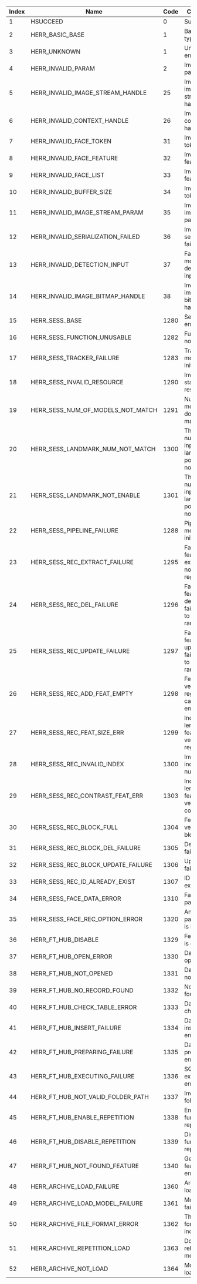  | Index | Name | Code | Comment | 
 | --- | --- | --- | --- | 
 | 1 | HSUCCEED | 0 | Success | 
 | 2 | HERR_BASIC_BASE | 1 | Basic error types | 
 | 3 | HERR_UNKNOWN | 1 | Unknown error | 
 | 4 | HERR_INVALID_PARAM | 2 | Invalid parameter | 
 | 5 | HERR_INVALID_IMAGE_STREAM_HANDLE | 25 | Invalid image stream handle | 
 | 6 | HERR_INVALID_CONTEXT_HANDLE | 26 | Invalid context handle | 
 | 7 | HERR_INVALID_FACE_TOKEN | 31 | Invalid face token | 
 | 8 | HERR_INVALID_FACE_FEATURE | 32 | Invalid face feature | 
 | 9 | HERR_INVALID_FACE_LIST | 33 | Invalid face feature list | 
 | 10 | HERR_INVALID_BUFFER_SIZE | 34 | Invalid copy token | 
 | 11 | HERR_INVALID_IMAGE_STREAM_PARAM | 35 | Invalid image param | 
 | 12 | HERR_INVALID_SERIALIZATION_FAILED | 36 | Invalid face serialization failed | 
 | 13 | HERR_INVALID_DETECTION_INPUT | 37 | Failed to modify detector input size | 
 | 14 | HERR_INVALID_IMAGE_BITMAP_HANDLE | 38 | Invalid image bitmap handle | 
 | 15 | HERR_SESS_BASE | 1280 | Session error types | 
 | 16 | HERR_SESS_FUNCTION_UNUSABLE | 1282 | Function not usable | 
 | 17 | HERR_SESS_TRACKER_FAILURE | 1283 | Tracker module not initialized | 
 | 18 | HERR_SESS_INVALID_RESOURCE | 1290 | Invalid static resource | 
 | 19 | HERR_SESS_NUM_OF_MODELS_NOT_MATCH | 1291 | Number of models does not match | 
 | 20 | HERR_SESS_LANDMARK_NUM_NOT_MATCH | 1300 | The number of input landmark points does not match | 
 | 21 | HERR_SESS_LANDMARK_NOT_ENABLE | 1301 | The number of input landmark points does not match | 
 | 22 | HERR_SESS_PIPELINE_FAILURE | 1288 | Pipeline module not initialized | 
 | 23 | HERR_SESS_REC_EXTRACT_FAILURE | 1295 | Face feature extraction not registered | 
 | 24 | HERR_SESS_REC_DEL_FAILURE | 1296 | Face feature deletion failed due to out of range index | 
 | 25 | HERR_SESS_REC_UPDATE_FAILURE | 1297 | Face feature update failed due to out of range index | 
 | 26 | HERR_SESS_REC_ADD_FEAT_EMPTY | 1298 | Feature vector for registration cannot be empty | 
 | 27 | HERR_SESS_REC_FEAT_SIZE_ERR | 1299 | Incorrect length of feature vector for registration | 
 | 28 | HERR_SESS_REC_INVALID_INDEX | 1300 | Invalid index number | 
 | 29 | HERR_SESS_REC_CONTRAST_FEAT_ERR | 1303 | Incorrect length of feature vector for comparison | 
 | 30 | HERR_SESS_REC_BLOCK_FULL | 1304 | Feature vector block full | 
 | 31 | HERR_SESS_REC_BLOCK_DEL_FAILURE | 1305 | Deletion failed | 
 | 32 | HERR_SESS_REC_BLOCK_UPDATE_FAILURE | 1306 | Update failed | 
 | 33 | HERR_SESS_REC_ID_ALREADY_EXIST | 1307 | ID already exists | 
 | 34 | HERR_SESS_FACE_DATA_ERROR | 1310 | Face data parsing | 
 | 35 | HERR_SESS_FACE_REC_OPTION_ERROR | 1320 | An optional parameter is incorrect | 
 | 36 | HERR_FT_HUB_DISABLE | 1329 | FeatureHub is disabled | 
 | 37 | HERR_FT_HUB_OPEN_ERROR | 1330 | Database open error | 
 | 38 | HERR_FT_HUB_NOT_OPENED | 1331 | Database not opened | 
 | 39 | HERR_FT_HUB_NO_RECORD_FOUND | 1332 | No record found | 
 | 40 | HERR_FT_HUB_CHECK_TABLE_ERROR | 1333 | Data table check error | 
 | 41 | HERR_FT_HUB_INSERT_FAILURE | 1334 | Data insertion error | 
 | 42 | HERR_FT_HUB_PREPARING_FAILURE | 1335 | Data preparation error | 
 | 43 | HERR_FT_HUB_EXECUTING_FAILURE | 1336 | SQL execution error | 
 | 44 | HERR_FT_HUB_NOT_VALID_FOLDER_PATH | 1337 | Invalid folder path | 
 | 45 | HERR_FT_HUB_ENABLE_REPETITION | 1338 | Enable db function repeatedly | 
 | 46 | HERR_FT_HUB_DISABLE_REPETITION | 1339 | Disable db function repeatedly | 
 | 47 | HERR_FT_HUB_NOT_FOUND_FEATURE | 1340 | Get face feature error | 
 | 48 | HERR_ARCHIVE_LOAD_FAILURE | 1360 | Archive load failure | 
 | 49 | HERR_ARCHIVE_LOAD_MODEL_FAILURE | 1361 | Model load failure | 
 | 50 | HERR_ARCHIVE_FILE_FORMAT_ERROR | 1362 | The archive format is incorrect | 
 | 51 | HERR_ARCHIVE_REPETITION_LOAD | 1363 | Do not reload the model | 
 | 52 | HERR_ARCHIVE_NOT_LOAD | 1364 | Model not loaded | 
